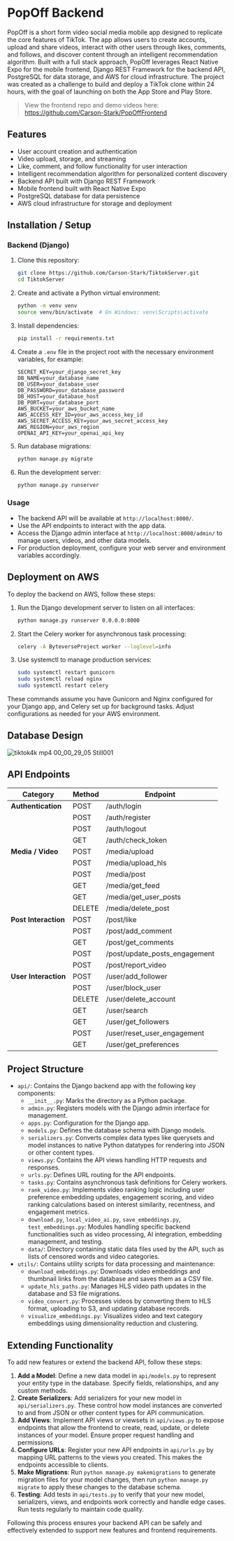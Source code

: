 ﻿# PopOff Backend

PopOff is a short form video social media mobile app designed to replicate the core features of TikTok. The app allows users to create accounts, upload and share videos, interact with other users through likes, comments, and follows, and discover content through an intelligent recommendation algorithm. Built with a full stack approach, PopOff leverages React Native Expo for the mobile frontend, Django REST Framework for the backend API, PostgreSQL for data storage, and AWS for cloud infrastructure. The project was created as a challenge to build and deploy a TikTok clone within 24 hours, with the goal of launching on both the App Store and Play Store.

> View the frontend repo and demo videos here: https://github.com/Carson-Stark/PopOffFrontend

## Features

- User account creation and authentication
- Video upload, storage, and streaming
- Like, comment, and follow functionality for user interaction
- Intelligent recommendation algorithm for personalized content discovery
- Backend API built with Django REST Framework
- Mobile frontend built with React Native Expo
- PostgreSQL database for data persistence
- AWS cloud infrastructure for storage and deployment

## Installation / Setup

### Backend (Django)

1. Clone this repository:

   ```bash
   git clone https://github.com/Carson-Stark/TiktokServer.git
   cd TiktokServer
   ```

2. Create and activate a Python virtual environment:

   ```bash
   python -m venv venv
   source venv/bin/activate  # On Windows: venv\Scripts\activate
   ```

3. Install dependencies:

   ```bash
   pip install -r requirements.txt
   ```

4. Create a `.env` file in the project root with the necessary environment variables, for example:

   ```
   SECRET_KEY=your_django_secret_key
   DB_NAME=your_database_name
   DB_USER=your_database_user
   DB_PASSWORD=your_database_password
   DB_HOST=your_database_host
   DB_PORT=your_database_port
   AWS_BUCKET=your_aws_bucket_name
   AWS_ACCESS_KEY_ID=your_aws_access_key_id
   AWS_SECRET_ACCESS_KEY=your_aws_secret_access_key
   AWS_REGION=your_aws_region
   OPENAI_API_KEY=your_openai_api_key
   ```

5. Run database migrations:

   ```bash
   python manage.py migrate
   ```

6. Run the development server:

   ```bash
   python manage.py runserver
   ```

### Usage

- The backend API will be available at `http://localhost:8000/`.
- Use the API endpoints to interact with the app data.
- Access the Django admin interface at `http://localhost:8000/admin/` to manage users, videos, and other data models.
- For production deployment, configure your web server and environment variables accordingly.

## Deployment on AWS

To deploy the backend on AWS, follow these steps:

1. Run the Django development server to listen on all interfaces:

   ```bash
   python manage.py runserver 0.0.0.0:8000
   ```

2. Start the Celery worker for asynchronous task processing:

   ```bash
   celery -A ByteverseProject worker --loglevel=info
   ```

3. Use systemctl to manage production services:

   ```bash
   sudo systemctl restart gunicorn
   sudo systemctl reload nginx
   sudo systemctl restart celery
   ```

These commands assume you have Gunicorn and Nginx configured for your Django app, and Celery set up for background tasks. Adjust configurations as needed for your AWS environment.

## Database Design

![tiktok4k mp4 00_00_29_05 Still001](https://github.com/user-attachments/assets/c5c3245c-5a17-4b00-871c-9a25076cdc24)

## API Endpoints

| **Category**               | **Method** | **Endpoint**                     |
|----------------------------|------------|-----------------------------------|
| **Authentication**        | POST       | /auth/login                      |
|                            | POST       | /auth/register                   |
|                            | POST       | /auth/logout                     |
|                            | GET        | /auth/check_token                |
| **Media / Video**          | POST       | /media/upload                    |
|                            | POST       | /media/upload_hls                |
|                            | POST       | /media/post                      |
|                            | GET        | /media/get_feed                  |
|                            | GET        | /media/get_user_posts            |
|                            | DELETE     | /media/delete_post               |
| **Post Interaction**       | POST       | /post/like                       |
|                            | POST       | /post/add_comment                |
|                            | GET        | /post/get_comments               |
|                            | POST       | /post/update_posts_engagement    |
|                            | POST       | /post/report_video               |
| **User Interaction**       | POST       | /user/add_follower               |
|                            | POST       | /user/block_user                 |
|                            | DELETE     | /user/delete_account             |
|                            | GET        | /user/search                     |
|                            | GET        | /user/get_followers              |
|                            | POST       | /user/reset_user_engagement      |
|                            | GET        | /user/get_preferences            |

## Project Structure

- `api/`: Contains the Django backend app with the following key components:
  - `__init__.py`: Marks the directory as a Python package.
  - `admin.py`: Registers models with the Django admin interface for management.
  - `apps.py`: Configuration for the Django app.
  - `models.py`: Defines the database schema with Django models.
  - `serializers.py`: Converts complex data types like querysets and model instances to native Python datatypes for rendering into JSON or other content types.
  - `views.py`: Contains the API views handling HTTP requests and responses.
  - `urls.py`: Defines URL routing for the API endpoints.
  - `tasks.py`: Contains asynchronous task definitions for Celery workers.
  - `rank_video.py`: Implements video ranking logic including user preference embedding updates, engagement scoring, and video ranking calculations based on interest similarity, recentness, and engagement metrics.
  - `download.py`, `local_video_ai.py`, `save_embeddings.py`, `test_embeddings.py`: Modules handling specific backend functionalities such as video processing, AI integration, embedding management, and testing.
  - `data/`: Directory containing static data files used by the API, such as lists of censored words and video categories.
- `utils/`: Contains utility scripts for data processing and maintenance:
  - `download_embeddings.py`: Downloads video embeddings and thumbnail links from the database and saves them as a CSV file.
  - `update_hls_paths.py`: Manages HLS video path updates in the database and S3 file migrations.
  - `video_convert.py`: Processes videos by converting them to HLS format, uploading to S3, and updating database records.
  - `visualize_embeddings.py`: Visualizes video and text category embeddings using dimensionality reduction and clustering.

## Extending Functionality

To add new features or extend the backend API, follow these steps:

1. **Add a Model**: Define a new data model in `api/models.py` to represent your entity type in the database. Specify fields, relationships, and any custom methods.
2. **Create Serializers**: Add serializers for your new model in `api/serializers.py`. These control how model instances are converted to and from JSON or other content types for API communication.
3. **Add Views**: Implement API views or viewsets in `api/views.py` to expose endpoints that allow the frontend to create, read, update, or delete instances of your model. Ensure proper request handling and permissions.
4. **Configure URLs**: Register your new API endpoints in `api/urls.py` by mapping URL patterns to the views you created. This makes the endpoints accessible to clients.
5. **Make Migrations**: Run `python manage.py makemigrations` to generate migration files for your model changes, then run `python manage.py migrate` to apply these changes to the database schema.
6. **Testing**: Add tests in `api/tests.py` to verify that your new model, serializers, views, and endpoints work correctly and handle edge cases. Run tests regularly to maintain code quality.

Following this process ensures your backend API can be safely and effectively extended to support new features and frontend requirements.
